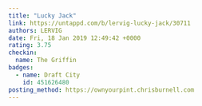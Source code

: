 ```yaml
---
title: "Lucky Jack"
link: https://untappd.com/b/lervig-lucky-jack/30711
authors: LERVIG
date: Fri, 18 Jan 2019 12:49:42 +0000
rating: 3.75
checkin:
  name: The Griffin
badges:
  - name: Draft City
    id: 451626480
posting_method: https://ownyourpint.chrisburnell.com
---
```

